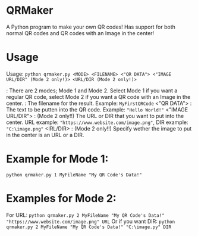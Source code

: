 # QRMaker
A Python program to make your own QR codes! Has support for both normal QR codes and QR codes with an Image in the center!

# Usage
Usage: `python qrmaker.py <MODE> <FILENAME> <"QR DATA"> <"IMAGE URL/DIR" (Mode 2 only!)> <URL/DIR (Mode 2 only!)>`

<MODE> : There are 2 modes; Mode 1 and Mode 2. Select Mode 1 if you want a regular QR code, select Mode 2 if you want a QR code with an Image in the center.
<FILENAME> : The filename for the result. Example: `MyFirstQRCode`
<"QR DATA"> : The text to be putten into the QR code. Example: `"Hello World!"`
<"IMAGE URL/DIR"> : (Mode 2 only!!) The URL or DIR that you want to put into the center. URL example: `"https://www.website.com/image.png"`, DIR example: `"C:\image.png"`
<IRL/DIR> : (Mode 2 only!!) Specify wether the image to put in the center is an URL or a DIR.
  
# Example for Mode 1:
`python qrmaker.py 1 MyFileName "My QR Code's Data!"`

# Examples for Mode 2:
For URL: `python qrmaker.py 2 MyFileName "My QR Code's Data!" "https://www.website.com/image.png" URL`
Or if you want DIR: `python qrmaker.py 2 MyFileName "My QR Code's Data!" "C:\image.py" DIR`
